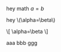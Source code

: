 <!--
.. title: Test Markdown gg
.. slug: test-markdown
.. date: 2018-02-07 18:09:57 UTC+01:00
.. tags: mathjax
.. category: 
.. link: 
.. description: 
.. type: text
-->

hey math $a=b$

hey \\(\alpha=\beta\\)

\\[
\alpha=\beta
\\]

aaa bbb ggg
